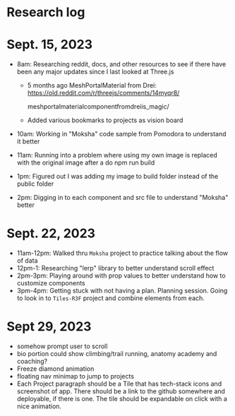 # Research log

# Sept. 15, 2023

-   8am: Researching reddit, docs, and other resources to see if there have been any major updates since I last looked at Three.js

    -   5 months ago MeshPortalMaterial from Drei: <https://old.reddit.com/r/threejs/comments/14myqr8/>

        meshportalmaterialcomponentfromdreiis_magic/

    -   Added various bookmarks to projects as vision board

-   10am: Working in "Moksha" code sample from Pomodora to understand it better

-   11am: Running into a problem where using my own image is replaced with the original image after a do npm run build

-   1pm: Figured out I was adding my image to build folder instead of the public folder

-   2pm: Digging in to each component and src file to understand "Moksha" better

# Sept. 22, 2023

-   11am-12pm: Walked thru `Moksha` project to practice talking about the flow of data
-   12pm-1: Researching "lerp" library to better understand scroll effect
-   2pm-3pm: Playing around with prop values to better understand how to customize components
-   3pm-4pm: Getting stuck with not having a plan. Planning session. Going to look in to `Tiles-R3F` project and combine elements from each.

# Sept 29, 2023

-   somehow prompt user to scroll
-   bio portion could show climbing/trail running, anatomy academy and coaching?
-   Freeze diamond animation
-   floating nav minimap to jump to projects
-   Each Project paragraph should be a Tile that has tech-stack icons and screenshot of app. There should be a link to the github somewhere and deployable, if there is one. The tile should be expandable on click with a nice animation.
